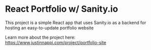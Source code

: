 # React Portfolio w/ Sanity.io

This project is a simple React app that uses Sanity.io as a backend for hosting an easy-to-update portfolio website

Learn more about the project here: https://www.justinnappi.com/project/portfolio-site
